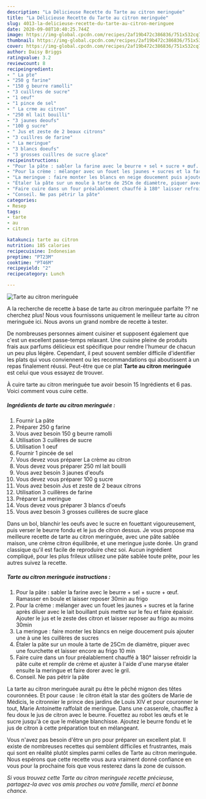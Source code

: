 ```yaml
---
description: "La Délicieuse Recette du Tarte au citron meringuée"
title: "La Délicieuse Recette du Tarte au citron meringuée"
slug: 4013-la-delicieuse-recette-du-tarte-au-citron-meringuee
date: 2020-09-08T10:40:25.744Z
image: https://img-global.cpcdn.com/recipes/2af19b472c386836/751x532cq70/tarte-au-citron-meringuee-photo-principale-de-la-recette.jpg
thumbnail: https://img-global.cpcdn.com/recipes/2af19b472c386836/751x532cq70/tarte-au-citron-meringuee-photo-principale-de-la-recette.jpg
cover: https://img-global.cpcdn.com/recipes/2af19b472c386836/751x532cq70/tarte-au-citron-meringuee-photo-principale-de-la-recette.jpg
author: Daisy Briggs
ratingvalue: 3.2
reviewcount: 8
recipeingredient:
- " La pte"
- "250 g farine"
- "150 g beurre ramolli"
- "3 cuillres de sucre"
- "1 oeuf"
- "1 pince de sel"
- " La crme au citron"
- "250 ml lait bouilli"
- "3 jaunes deoufs"
- "100 g sucre"
- " Jus et zeste de 2 beaux citrons"
- "3 cuillres de farine"
- " La meringue"
- "3 blancs doeufs"
- "3 grosses cuillres de sucre glace"
recipeinstructions:
- "Pour la pâte : sabler la farine avec le beurre + sel + sucre + œuf. Ramasser en boule et laisser reposer 30min au frigo"
- "Pour la crème : mélanger avec un fouet les jaunes + sucres et la farine après diluer avec le lait bouillant puis mettre sur le feu et faire épaissir. Ajouter le jus et le zeste des citron et laisser reposer au frigo au moins 30min"
- "La meringue : faire monter les blancs en neige doucement puis ajouter une à une les cuillères de sucres"
- "Étaler la pâte sur un moule à tarte de 25Cm de diamètre, piquer avec une fourchette et laisser encore au frigo 10 min"
- "Faire cuire dans un four préalablement chauffé à 180° laisser refroidir la pâte cuite et remplir de crème et ajuster à l&#39;aide d&#39;une maryse étaler ensuite la meringue et faire dorer avec le gril."
- "Conseil. Ne pas pétrir la pâte"
categories:
- Resep
tags:
- tarte
- au
- citron

katakunci: tarte au citron 
nutrition: 185 calories
recipecuisine: Indonesian
preptime: "PT23M"
cooktime: "PT46M"
recipeyield: "2"
recipecategory: Lunch

---
```



![Tarte au citron meringuée](https://img-global.cpcdn.com/recipes/2af19b472c386836/751x532cq70/tarte-au-citron-meringuee-photo-principale-de-la-recette.jpg)

A la recherche de recette à base de tarte au citron meringuée parfaite ?? ne cherchez plus! Nous vous fournissons uniquement le meilleur tarte au citron meringuée ici. Nous avons un grand nombre de recette à tester.

De nombreuses personnes aiment cuisiner et supposent également que c'est un excellent passe-temps relaxant. Une cuisine pleine de produits frais aux parfums délicieux est spécifique pour rendre l'humeur de chacun un peu plus légère. Cependant, il peut souvent sembler difficile d'identifier les plats qui vous conviennent ou les recommandations qui aboutissent à un repas finalement réussi. Peut-être que ce plat <strong> Tarte au citron meringuée </strong> est celui que vous essayez de trouver.

<!--inarticleads1-->

À cuire tarte au citron meringuée tue avoir besoin 15 Ingrédients et 6 pas. Voici comment vous cuire cette.

##### Ingrédients de tarte au citron meringuée :

1. Fournir  La pâte
1. Préparer 250 g farine
1. Vous avez besoin 150 g beurre ramolli
1. Utilisation 3 cuillères de sucre
1. Utilisation 1 oeuf
1. Fournir 1 pincée de sel
1. Vous devez vous préparer  La crème au citron
1. Vous devez vous préparer 250 ml lait bouilli
1. Vous avez besoin 3 jaunes d&#39;eoufs
1. Vous devez vous préparer 100 g sucre
1. Vous avez besoin  Jus et zeste de 2 beaux citrons
1. Utilisation 3 cuillères de farine
1. Préparer  La meringue
1. Vous devez vous préparer 3 blancs d&#39;oeufs
1. Vous avez besoin 3 grosses cuillères de sucre glace


Dans un bol, blanchir les oeufs avec le sucre en fouettant vigoureusement, puis verser le beurre fondu et le jus de citron dessus. Je vous propose ma meilleure recette de tarte au citron meringuée, avec une pâte sablée maison, une crème citron équilibrée, et une meringue juste dorée. Un grand classique qu&#39;il est facile de reproduire chez soi. Aucun ingrédient compliqué, pour les plus frileux utilisez une pâte sablée toute prête, pour les autres suivez la recette. 

<!--inarticleads2-->

##### Tarte au citron meringuée instructions :

1. Pour la pâte : sabler la farine avec le beurre + sel + sucre + œuf. Ramasser en boule et laisser reposer 30min au frigo
1. Pour la crème : mélanger avec un fouet les jaunes + sucres et la farine après diluer avec le lait bouillant puis mettre sur le feu et faire épaissir. Ajouter le jus et le zeste des citron et laisser reposer au frigo au moins 30min
1. La meringue : faire monter les blancs en neige doucement puis ajouter une à une les cuillères de sucres
1. Étaler la pâte sur un moule à tarte de 25Cm de diamètre, piquer avec une fourchette et laisser encore au frigo 10 min
1. Faire cuire dans un four préalablement chauffé à 180° laisser refroidir la pâte cuite et remplir de crème et ajuster à l&#39;aide d&#39;une maryse étaler ensuite la meringue et faire dorer avec le gril.
1. Conseil. Ne pas pétrir la pâte


La tarte au citron meringuée aurait pu être le pêché mignon des têtes couronnées. Et pour cause : le citron était la star des goûters de Marie de Médicis, le citronnier le prince des jardins de Louis XIV et pour couronner le tout, Marie Antoinette raffolait de meringue. Dans une casserole, chauffez à feu doux le jus de citron avec le beurre. Fouettez au robot les œufs et le sucre jusqu&#39;à ce que le mélange blanchisse. Ajoutez le beurre fondu et le jus de citron à cette préparation tout en mélangeant. 

<!--inarticleads1-->

<p>
Vous n'avez pas besoin d'être un pro pour préparer un excellent plat. Il existe de nombreuses recettes qui semblent difficiles et frustrantes, mais qui sont en réalité plutôt simples parmi celles de Tarte au citron meringuée. Nous espérons que cette recette vous aura vraiment donné confiance en vous pour la prochaine fois que vous resterez dans la zone de cuisson.
</p>

<p>
<i>Si vous trouvez cette Tarte au citron meringuée recette précieuse, partagez-la avec vos amis proches ou votre famille, merci et bonne chance.</i>
</p>
